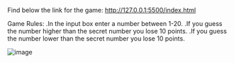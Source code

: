 Find below the link for the game:
http://127.0.0.1:5500/index.html

Game Rules:
.In the input box enter a number between 1-20.
.If you guess the number higher than the secret number you lose 10 points.
.If you guess the number lower than the secret number you lose 10 points.

![image](https://github.com/user-attachments/assets/e40ace67-c70a-4aa1-b7ec-839208b4da4e)
